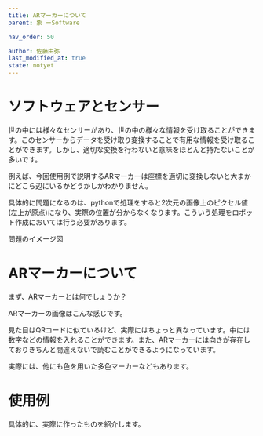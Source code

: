 ```yaml
---
title: ARマーカーについて
parent: 象 ーSoftware

nav_order: 50

author: 佐藤由弥
last_modified_at: true
state: notyet
---
```

# ソフトウェアとセンサー

世の中には様々なセンサーがあり、世の中の様々な情報を受け取ることができます。このセンサーからデータを受け取り変換することで有用な情報を受け取ることができます。しかし、適切な変換を行わないと意味をほとんど持たないことが多いです。

例えば、今回使用例で説明するARマーカーは座標を適切に変換しないと大まかにどこら辺にいるかどうかしかわかりません。

具体的に問題になるのは、pythonで処理をすると2次元の画像上のピクセル値(左上が原点)になり、実際の位置が分からなくなります。こういう処理をロボット作成においては行う必要があります。

問題のイメージ図




# **ARマーカーについて**

まず、ARマーカーとは何でしょうか？

ARマーカーの画像はこんな感じです。

見た目はQRコードに似ているけど、実際にはちょっと異なっています。中には数字などの情報を入れることができます。また、ARマーカーには向きが存在しておりきちんと間違えないで読むことができるようになっています。

実際には、他にも色を用いた多色マーカーなどもあります。

# **使用例**

具体的に、実際に作ったものを紹介します。



